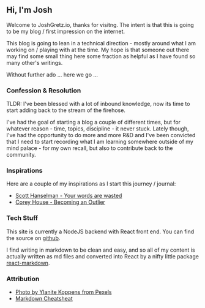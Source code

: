 ## Hi, I'm Josh
Welcome to JoshGretz.io, thanks for visitng. The intent is that this is going to be my blog / first impression on the internet.

This blog is going to lean in a technical direction - mostly around what I am working on / playing with at the time. My hope is that
someone out there may find some small thing here some fraction as helpful as I have found so many other's writings.

Without further ado ... here we go ...

### Confession & Resolution
TLDR: I've been blessed with a lot of inbound knowledge, now its time to start adding back to the stream of the firehose.

I've had the goal of starting a blog a couple of different times, but for whatever reason - time, topics, discipline - it never stuck. Lately though, I've had the opportunity to do more and more R&D and I've been convicted that I need to start recording what I 
am learning somewhere outside of my mind palace - for my own recall, but also to contribute back to the community.

### Inspirations
Here are a couple of my inspirations as I start this journey / journal:

* [Scott Hanselman - Your words are wasted](https://www.hanselman.com/blog/YourWordsAreWasted.aspx)
* [Corey House - Becoming an Outlier](https://vimeo.com/97415346)

### Tech Stuff
This site is currently a NodeJS backend with React front end. You can find the source on [github](https://github.com/jgretz/joshgretzio).

I find writing in markdown to be clean and easy, and so all of my content is actually written as md files and converted into React by
a nifty little package [react-markdown](https://rexxars.github.io/react-markdown/).

### Attribution
* [Photo by Ylanite Koppens from Pexels](https://www.pexels.com/photo/yellow-pink-and-blue-party-balloons-796606/)
* [Markdown Cheatsheat](https://github.com/adam-p/markdown-here/wiki/Markdown-Cheatsheet)